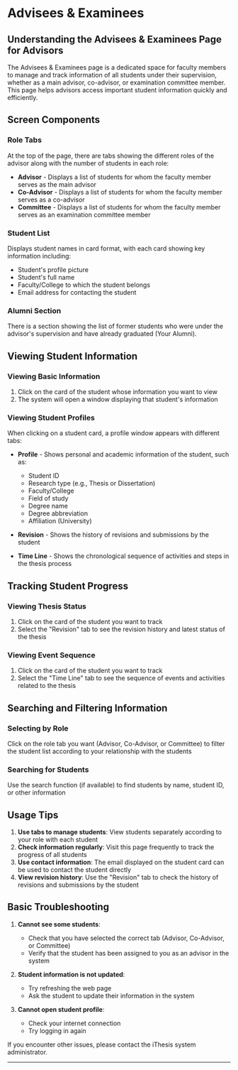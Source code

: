 # Advisees & Examinees

## Understanding the Advisees & Examinees Page for Advisors

The Advisees & Examinees page is a dedicated space for faculty members to manage and track information of all students under their supervision, whether as a main advisor, co-advisor, or examination committee member. This page helps advisors access important student information quickly and efficiently.

## Screen Components

### Role Tabs
At the top of the page, there are tabs showing the different roles of the advisor along with the number of students in each role:
- **Advisor** - Displays a list of students for whom the faculty member serves as the main advisor
- **Co-Advisor** - Displays a list of students for whom the faculty member serves as a co-advisor
- **Committee** - Displays a list of students for whom the faculty member serves as an examination committee member

### Student List
Displays student names in card format, with each card showing key information including:
- Student's profile picture
- Student's full name
- Faculty/College to which the student belongs
- Email address for contacting the student

### Alumni Section
There is a section showing the list of former students who were under the advisor's supervision and have already graduated (Your Alumni).

## Viewing Student Information

### Viewing Basic Information
1. Click on the card of the student whose information you want to view
2. The system will open a window displaying that student's information

### Viewing Student Profiles
When clicking on a student card, a profile window appears with different tabs:
- **Profile** - Shows personal and academic information of the student, such as:
  - Student ID
  - Research type (e.g., Thesis or Dissertation)
  - Faculty/College
  - Field of study
  - Degree name
  - Degree abbreviation
  - Affiliation (University)

- **Revision** - Shows the history of revisions and submissions by the student

- **Time Line** - Shows the chronological sequence of activities and steps in the thesis process

## Tracking Student Progress

### Viewing Thesis Status
1. Click on the card of the student you want to track
2. Select the "Revision" tab to see the revision history and latest status of the thesis

### Viewing Event Sequence
1. Click on the card of the student you want to track
2. Select the "Time Line" tab to see the sequence of events and activities related to the thesis

## Searching and Filtering Information

### Selecting by Role
Click on the role tab you want (Advisor, Co-Advisor, or Committee) to filter the student list according to your relationship with the students

### Searching for Students
Use the search function (if available) to find students by name, student ID, or other information

## Usage Tips

1. **Use tabs to manage students**: View students separately according to your role with each student
2. **Check information regularly**: Visit this page frequently to track the progress of all students
3. **Use contact information**: The email displayed on the student card can be used to contact the student directly
4. **View revision history**: Use the "Revision" tab to check the history of revisions and submissions by the student

## Basic Troubleshooting

1. **Cannot see some students**: 
   - Check that you have selected the correct tab (Advisor, Co-Advisor, or Committee)
   - Verify that the student has been assigned to you as an advisor in the system

2. **Student information is not updated**:
   - Try refreshing the web page
   - Ask the student to update their information in the system

3. **Cannot open student profile**:
   - Check your internet connection
   - Try logging in again

If you encounter other issues, please contact the iThesis system administrator.

---
